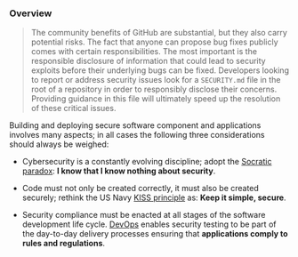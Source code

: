 ### Overview

>   The community benefits of GitHub are substantial, but they also carry potential risks. The fact that anyone can propose bug
>   fixes publicly comes with certain responsibilities. The most important is the responsible disclosure of information that
>   could lead to security exploits before their underlying bugs can be fixed. Developers looking to report or address security
>   issues look for a `SECURITY.md` file in the root of a repository in order to responsibly disclose their concerns. Providing
>   guidance in this file will ultimately speed up the resolution of these critical issues.

Building and deploying secure software component and applications involves many aspects; in all cases the following three
considerations should always be weighed:

-   Cybersecurity is a constantly evolving discipline; adopt the [Socratic paradox][socratic-paradox]:
    **I know that I know nothing about security**.

-   Code must not only be created correctly, it must also be created securely; rethink the US Navy [KISS
    principle][kiss-principle] as: **Keep it simple, secure**.

-   Security compliance must be enacted at all stages of the software development life cycle. [DevOps] enables security testing
    to be part of the day-to-day delivery processes ensuring that **applications comply to rules and regulations**.

  [socratic-paradox]:   https://en.wikipedia.org/wiki/I_know_that_I_know_nothing
  [kiss-principle]:     https://en.wikipedia.org/wiki/KISS_principle
  [devops]:             https://en.wikipedia.org/wiki/DevOps

